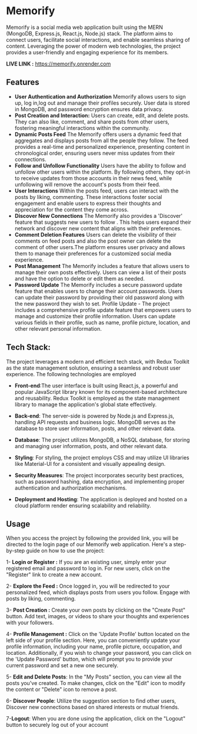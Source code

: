 # Memorify

Memorify is a social media web application built using the MERN (MongoDB, Express.js, React.js, Node.js) stack. The platform aims to connect users, facilitate social interactions, and enable seamless sharing of content. Leveraging the power of modern web technologies, the project provides a user-friendly and engaging experience for its members.

**LIVE LINK :** https://memorify.onrender.com
## Features
- **User Authentication and Authorization**
Memorify allows users to sign up, log in,log out and manage their profiles securely. User data is stored in MongoDB, and password encryption ensures data privacy.
- **Post Creation and Interaction:**
Users can create, edit, and delete posts. They can also like, comment, and share posts from other users, fostering meaningful interactions within the community.
- **Dynamic Posts Feed**
The Memorify offers users a dynamic feed that aggregates and displays posts from all the people they follow. The feed provides a real-time and personalized experience, presenting content in chronological order, ensuring users never miss updates from their connections.
- **Follow and Unfollow Functionality**
Users have the ability to follow and unfollow other users within the platform. By following others, they opt-in to receive updates from those accounts in their news feed, while unfollowing will remove the account's posts from their feed.
- **User Interactions**
 Within the posts feed, users can interact with the posts by liking, commenting. These interactions foster social engagement and enable users to express their thoughts and appreciation for the content they come across.
- **Discover New Connections**
The Memorify also provides a 'Discover' feature that suggests new users to follow . This helps users expand their network and discover new content that aligns with their preferences.
- **Comment Deletion Features**
Users can delete the visibility of their comments on feed posts and also the post owner can delete the comment of other users.The platform ensures user privacy and allows them to manage their preferences for a customized social media experience.
- **Post Management**
The Memorify includes a feature that allows users to manage their own posts effectively. Users can view a list of their posts and have the option to delete or edit them as needed.
- **Password Update**
The Memorify includes a secure password update feature that enables users to change their account passwords. Users can update their password by providing their old password along with the new password they wish to set.
Profile Update - The project includes a comprehensive profile update feature that empowers users to manage and customize their profile information.
Users can update various fields in their profile, such as name, profile picture, location, and other relevant personal information.

## Tech Stack:

The project leverages a modern and efficient tech stack, with Redux Toolkit as the state management solution, ensuring a seamless and robust user experience. The following technologies are employed

  -  **Front-end**:The user interface is built using React.js, a powerful and popular JavaScript library known for its component-based architecture and reusability. Redux Toolkit is employed as the state management library to manage the application's global state effectively.

  -  **Back-end**: The server-side is powered by Node.js and Express.js, handling API requests and business logic. MongoDB serves as the database to store user information, posts, and other relevant data.

  -   **Database**: The project utilizes MongoDB, a NoSQL database, for storing and managing user information, posts, and other relevant data.


  - **Styling**: For styling, the project employs CSS and may utilize UI libraries like Material-UI for a consistent and visually appealing design.

  -  **Security Measures**: The project incorporates security best practices, such as password hashing, data encryption, and implementing proper authentication and authorization mechanisms.
  -  **Deployment and Hosting**: The application is deployed and hosted on a cloud platform render ensuring scalability and reliability.
    
## Usage

When you access the project by following the provided link, you will be directed to the login page of our Memorify web application. Here's a step-by-step guide on how to use the project:

1- **Login or Register :** If you are an existing user, simply enter your registered email and password to log in. For new users, click on the "Register" link to create a new account.

2- **Explore the Feed :** Once logged in, you will be redirected to your personalized feed, which displays posts from users you follow. Engage with posts by liking, commenting.

3- **Post Creation :** Create your own posts by clicking on the "Create Post" button. Add text, images, or videos to share your thoughts and experiences with your followers.

4- **Profile Management :** Click on the 'Update Profile' button located on the left side of your profile section. Here, you can conveniently update your profile information, including your name, profile picture, occupation, and location. Additionally, if you wish to change your password, you can click on the 'Update Password' button, which will prompt you to provide your current password and set a new one securely.

5- **Edit and Delete Posts**: In the "My Posts" section, you can view all the posts you've created. To make changes, click on the "Edit" icon to modify the content or  "Delete" icon to remove a post.

6- **Discover People**: Utilize the suggestion section  to find other users, Discover new connections based on shared interests or mutual friends.

7-**Logout**: When you are done using the application, click on the "Logout" button to securely log out of your account
 

